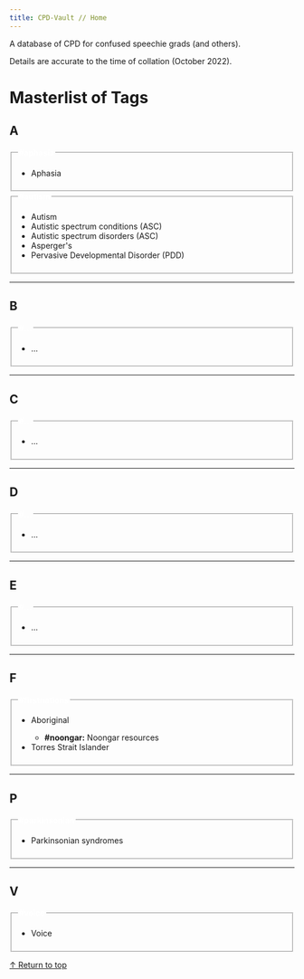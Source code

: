 ```yaml
---
title: CPD-Vault // Home
---
```


<p>A database of CPD for confused speechie grads (and others).</p>
<p>Details are accurate to the time of collation (October 2022).</p>

<h1>Masterlist of Tags</h1>

<!-- "A" -->
<h2>A</h2>

<fieldset> <!-- Aphasia -->
<legend style="font-weight:bold;color:white">#aphasia</legend>
<ul type="disc">
<li>Aphasia</li>
</ul>
</fieldset>

<fieldset> <!-- Autism -->
<legend style="font-weight:bold;color:white">#autism</legend>
<ul type="disc">
<li>Autism</li>
<li>Autistic spectrum conditions (ASC)</li>
<li>Autistic spectrum disorders (ASC)</li>
<li>Asperger's</li>
<li>Pervasive Developmental Disorder (PDD)</li>
</ul>
</fieldset>



<!-- "B" -->
<hr>
<h2>B</h2>

<fieldset> <!-- ... -->
<legend style="font-weight:bold;color:white">#...</legend>
<ul type="disc">
<li>...</li>
</ul>
</fieldset>



<!-- "C" -->
<hr>
<h2>C</h2>

<fieldset> <!-- ... -->
<legend style="font-weight:bold;color:white">#...</legend>
<ul type="disc">
<li>...</li>
</ul>
</fieldset>



<!-- "D" -->
<hr>
<h2>D</h2>

<fieldset> <!-- ... -->
<legend style="font-weight:bold;color:white">#...</legend>
<ul type="disc">
<li>...</li>
</ul>
</fieldset>



<!-- "E" -->
<hr>
<h2>E</h2>

<fieldset> <!-- ... -->
<legend style="font-weight:bold;color:white">#...</legend>
<ul type="disc">
<li>...</li>
</ul>
</fieldset>



<hr> <!-- "F" -->
<h2>F</h2>

<fieldset> <!-- First Nations -->
<legend style="font-weight:bold;color:white">#firstnations</legend>
<ul type="disc">
<li>Aboriginal</li>
<ul type="circle">
<li><b>#noongar:</b> Noongar resources</li>
</ul>
<li>Torres Strait Islander</li>
</ul>
</fieldset>



<hr> <!-- "P" -->
<h2>P</h2>

<fieldset> <!-- Parkinsonian -->
<legend style="font-weight:bold;color:white">#parkinsonian</legend>
<ul type="disc">
<li>Parkinsonian syndromes</li>
</ul>
</fieldset>



<hr> <!-- "V" -->
<h2>V</h2>

<fieldset> <!-- Voice -->
<legend style="font-weight:bold;color:white">#voice</legend>
<ul type="disc">
<li>Voice</li>
</ul>
</fieldset>

<p><a href="#top">&#8593; Return to top</a></p>